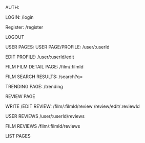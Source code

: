 AUTH:

LOGIN: /login

Register: /register

LOGOUT

USER PAGES:
USER PAGE/PROFILE: /user/:userId

EDIT PROFILE: /user/:userId/edit

FILM
FILM DETAIL PAGE: /film/:filmId

FILM SEARCH RESULTS: /search?q=

TRENDING PAGE: /trending

REVIEW PAGE

WRITE /EDIT REVIEW: /film/:filmId/review /review/edit/:reviewId

USER REVIEWS /user/:userId/reviews

FILM REVIEWS /film/:filmId/reviews

LIST PAGES
